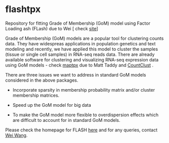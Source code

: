 # flashtpx

Repository for fitting Grade of Membership (GoM) model using Factor Loading ash (FLash) due to Wei [ check [site](http://kkdey.github.io/flashtpx)]

Grade of Membership (GoM) models are a popular tool for clustering counts data. They have widespreas applications in population genetics and text modeling and recently, we have applied this model to cluster the samples (tissue or single cell samples) in RNA-seq reads data. There are already available software for clustering and visualizing RNA-seq expression data using GoM models - check [maptpx](https://cran.r-project.org/web/packages/maptpx/index.html) due to Matt Taddy and [CountClust](https://www.bioconductor.org/packages/3.3/bioc/html/CountClust.html) .

There are three issues we want to address in standard GoM models considered in the above packages.

- Incorporate sparsity in membership probability matrix and/or cluster membership matrices.

- Speed up the GoM model for big data

- To make the GoM model more flexible to overdispersion effects which are difficult to account for in standard GoM models.

Please check the homepage for FLASH [here](https://github.com/stephens999/ashr) and for any queries, contact [Wei Wang](https://github.com/NKweiwang).


